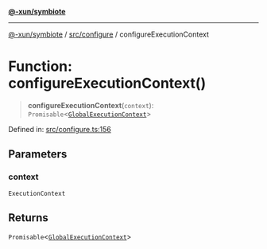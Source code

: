 [**@-xun/symbiote**](../../../README.md)

***

[@-xun/symbiote](../../../README.md) / [src/configure](../README.md) / configureExecutionContext

# Function: configureExecutionContext()

> **configureExecutionContext**(`context`): `Promisable`\<[`GlobalExecutionContext`](../type-aliases/GlobalExecutionContext.md)\>

Defined in: [src/configure.ts:156](https://github.com/Xunnamius/symbiote/blob/8fd852f7d3d2b033b941b077eff32144929c5b55/src/configure.ts#L156)

## Parameters

### context

`ExecutionContext`

## Returns

`Promisable`\<[`GlobalExecutionContext`](../type-aliases/GlobalExecutionContext.md)\>
